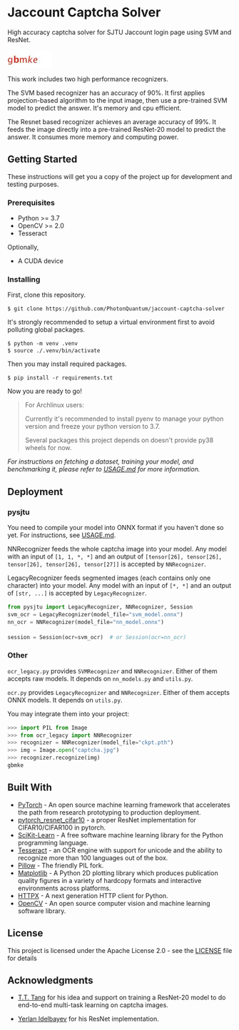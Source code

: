# Jaccount Captcha Solver

High accuracy captcha solver for SJTU Jaccount login page using SVM and ResNet.

![captcha example](screenshots/captcha.jpg)

This work includes two high performance recognizers.

The SVM based recognizer has an accuracy of 90%. It first applies projection-based algorithm to the input image, then use a pre-trained SVM model
to predict the answer. It's memory and cpu efficient.

The Resnet based recognizer achieves an average accuracy of 99%. It feeds the image directly into a pre-trained ResNet-20 model to predict the answer.
It consumes more memory and computing power.

## Getting Started

These instructions will get you a copy of the project up for development and testing purposes.

### Prerequisites

- Python >= 3.7
- OpenCV >= 2.0
- Tesseract

Optionally,

- A CUDA device

### Installing

First, clone this repository.

```shell script
$ git clone https://github.com/PhotonQuantum/jaccount-captcha-solver
```

It's strongly recommended to setup a virtual environment first to avoid polluting global packages.

```shell script
$ python -m venv .venv
$ source ./.venv/bin/activate
```

Then you may install required packages.

```shell script
$ pip install -r requirements.txt
```

Now you are ready to go!

> For Archlinux users: 
>
> Currently it's recommended to install pyenv to manage your python version and freeze your python version to 3.7.
>
> Several packages this project depends on doesn't provide py38 wheels for now.

*For instructions on fetching a dataset, training your model, and benchmarking it, please refer to [USAGE.md](USAGE.md) for more information.*

## Deployment

### pysjtu

You need to compile your model into ONNX format if you haven't done so yet. For instructions, see [USAGE.md](usage.md).

NNRecognizer feeds the whole captcha image into your model.
Any model with an input of `[1, 1, *, *]` and an output of `[tensor[26], tensor[26], tensor[26], tensor[26], tensor[27]]` is accepted by `NNRecognizer`.

LegacyRecognizer feeds segmented images (each contains only one character) into your model. Any model with an input of `[*, *]` and an output of `[str, ...]` is accepted by `LegacyRecognizer`.

```python
from pysjtu import LegacyRecognizer, NNRecognizer, Session
svm_ocr = LegacyRecognizer(model_file="svm_model.onnx")
nn_ocr = NNRecognizer(model_file="nn_model.onnx")

session = Session(ocr=svm_ocr)  # or Session(ocr=nn_ocr)
```

### Other

`ocr_legacy.py` provides `SVMRecognizer` and `NNRecognizer`. Either of them accepts raw models. It depends on `nn_models.py` and `utils.py`.

`ocr.py` provides `LegacyRecognizer` and `NNRecognizer`. Either of them accepts ONNX models. It depends on `utils.py`.

You may integrate them into your project:

```python
>>> import PIL from Image
>>> from ocr_legacy import NNRecognizer
>>> recognizer = NNRecognizer(model_file="ckpt.pth")
>>> img = Image.open("captcha.jpg")
>>> recognizer.recognize(img)
gbmke
```

## Built With

* [PyTorch](https://pytorch.org/) - An open source machine learning framework that accelerates the path from research prototyping to production deployment.
* [pytorch_resnet_cifar10](https://github.com/akamaster/pytorch_resnet_cifar10) - a proper ResNet implementation for CIFAR10/CIFAR100 in pytorch.
* [SciKit-Learn](https://scikit-learn.org/) - A free software machine learning library for the Python programming language.
* [Tesseract](https://github.com/tesseract-ocr/tesseract/) - an OCR engine with support for unicode and the ability to recognize more than 100 languages out of the box.
* [Pillow](https://python-pillow.org/) - The friendly PIL fork.
* [Matplotlib](https://matplotlib.org/) - A Python 2D plotting library which produces publication quality figures in a variety of hardcopy formats and interactive environments across platforms.
* [HTTPX](https://www.python-httpx.org/) - A next generation HTTP client for Python.
* [OpenCV](https://opencv.org/) - An open source computer vision and machine learning software library.

## License

This project is licensed under the Apache License 2.0 - see the [LICENSE](LICENSE) file for details

## Acknowledgments

- [T.T. Tang](https://github.com/EletronicElephant) for his idea and support on training a ResNet-20 model 
to do end-to-end multi-task learning on captcha images.

- [Yerlan Idelbayev](https://github.com/akamaster) for his ResNet implementation.
